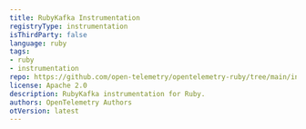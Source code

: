 ```yaml
---
title: RubyKafka Instrumentation
registryType: instrumentation
isThirdParty: false
language: ruby
tags:
- ruby
- instrumentation
repo: https://github.com/open-telemetry/opentelemetry-ruby/tree/main/instrumentation/ruby_kafka
license: Apache 2.0
description: RubyKafka instrumentation for Ruby.
authors: OpenTelemetry Authors
otVersion: latest
---
```


